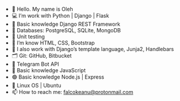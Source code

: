 - 👋 Hello. My name is Oleh
- 💻 I’m work with Python | Django | Flask
- 🔗 Basic knowledge Django REST Framework
- 💾 Databases: PostgreSQL, SQLite, MongoDB
- 🔬 Unit testing
- 🎨 I’m know HTML, CSS, Bootstrap
- 🔨 I also work with Django’s template language, Junja2, Handlebars
- 🗂 Git: GitHub, Bitbucket
- 🤖 Telegram Bot API
- 📒 Basic knowledge JavaScript
- 🟢 Basic knowledge Node.js | Express
- 🐧 Linux OS | Ubuntu
- 📫 How to reach me: falcokeanu@protonmail.com


